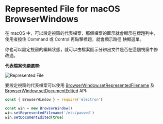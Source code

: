 # Represented File for macOS BrowserWindows

在 macOS 中，可以設定視窗的代表檔案，那個檔案的圖示就會顯示在標題列中，使用者按住 Command 或 Control 再點擊標題，就會顯示路徑 快顯選單。

你也可以設定視窗的編輯狀態，就可以由檔案圖示分辨出文件是否在這個視窗中修改過。

**代表檔案快顯選單:**

![Represented File](https://cloud.githubusercontent.com/assets/639601/5082061/670a949a-6f14-11e4-987a-9aaa04b23c1d.png)

要設定視窗的代表檔案可以使用 [BrowserWindow.setRepresentedFilename](../api/browser-window.md#winsetrepresentedfilenamefilename-macos) 及 [BrowserWindow.setDocumentEdited](../api/browser-window.md#winsetdocumenteditededited-macos) API:

```javascript
const { BrowserWindow } = require('electron')

const win = new BrowserWindow()
win.setRepresentedFilename('/etc/passwd')
win.setDocumentEdited(true)
```